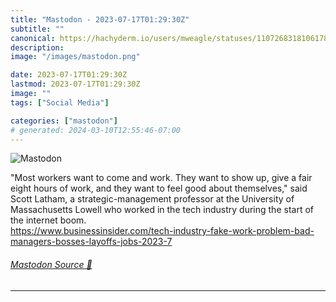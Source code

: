 ```yaml
---
title: "Mastodon - 2023-07-17T01:29:30Z"
subtitle: ""
canonical: https://hachyderm.io/users/mweagle/statuses/110726831810617879
description:
image: "/images/mastodon.png"

date: 2023-07-17T01:29:30Z
lastmod: 2023-07-17T01:29:30Z
image: ""
tags: ["Social Media"]

categories: ["mastodon"]
# generated: 2024-03-10T12:55:46-07:00
---
```

![Mastodon](/images/mastodon.png)

<p>&quot;Most workers want to come and work. They want to show up, give a fair eight hours of work, and they want to feel good about themselves,&quot; said Scott Latham, a strategic-management professor at the University of Massachusetts Lowell who worked in the tech industry during the start of the internet boom. <br /><a href="https://www.businessinsider.com/tech-industry-fake-work-problem-bad-managers-bosses-layoffs-jobs-2023-7" target="_blank" rel="nofollow noopener noreferrer" translate="no"><span class="invisible">https://www.</span><span class="ellipsis">businessinsider.com/tech-indus</span><span class="invisible">try-fake-work-problem-bad-managers-bosses-layoffs-jobs-2023-7</span></a></p>


###### [Mastodon Source 🐘](https://hachyderm.io/@mweagle/110726831810617879)

___
